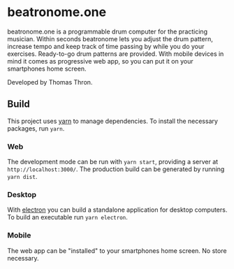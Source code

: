 # beatronome.one

beatronome.one is a programmable drum computer for the practicing musician. Within seconds beatronome lets you adjust the drum pattern, increase tempo and keep track of time passing by while you do your exercises. Ready-to-go drum patterns are provided. With mobile devices in mind it comes as progressive web app, so you can put it on your smartphones home screen.

Developed by Thomas Thron.

## Build

This project uses [yarn](https://yarnpkg.com/) to manage dependencies. To install the necessary packages, run `yarn`.

### Web

The development mode can be run with `yarn start`, providing a server at `http://localhost:3000/`. The production build can be generated by running `yarn dist`.

### Desktop

With [electron](https://www.electronjs.org) you can build a standalone application for desktop computers. To build an executable run `yarn electron`.

### Mobile

The web app can be "installed" to your smartphones home screen. No store necessary.
